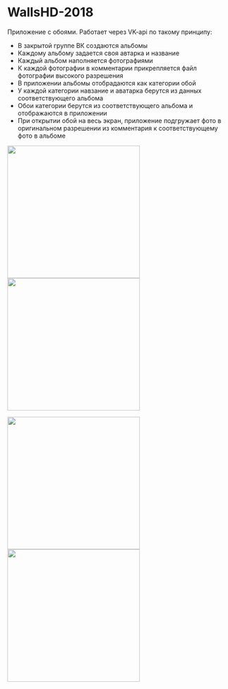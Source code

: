 # WallsHD-2018
Приложение с обоями.
Работает через VK-api по такому принципу:
- В закрытой группе ВК создаются альбомы
- Каждому альбому задается своя автарка и название
- Каждый альбом наполняется фотографиями
- К каждой фотографии в комментарии прикрепляется файл фотографии высокого разрешения
- В приложении альбомы отобрадаются как категории обой
- У каждой категории навзание и аватарка берутся из данных соответствующего альбома
- Обои категории берутся из соответствующего альбома и отображаются в приложении
- При открытии обой на весь экран, приложение подгружает фото в оригинальном разрешении из комментария к соответствующему фото в альбоме

<img src="https://user-images.githubusercontent.com/17685189/147379312-a5a1931b-df23-4f9c-9101-ed816fcd629d.png" width="300"/>    <img src="https://user-images.githubusercontent.com/17685189/147379316-54c4a479-0212-4dd5-ba1c-0cbd4ada09e7.png" width="300"/>

<img src="https://user-images.githubusercontent.com/17685189/147379319-8961e8f7-f551-46b6-8900-bee7016b82c7.png" width="300"/>    <img src="https://user-images.githubusercontent.com/17685189/147379320-0a7451d3-a018-4969-94ff-d74257661e67.png" width="300"/>
